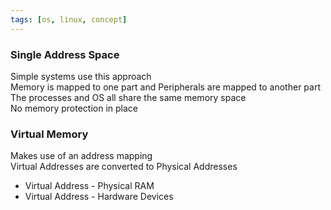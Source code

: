 ```yaml
---
tags: [os, linux, concept]
---
```


### Single Address Space

Simple systems use this approach  
Memory is mapped to one part and Peripherals are mapped to another part  
The processes and OS all share the same memory space  
No memory protection in place

### Virtual Memory

Makes use of an address mapping  
Virtual Addresses are converted to Physical Addresses

* Virtual Address - Physical RAM
* Virtual Address - Hardware Devices
